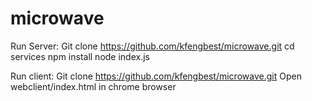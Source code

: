 # microwave

Run Server:
Git clone https://github.com/kfengbest/microwave.git
cd services
npm install
node index.js


Run client:
Git clone https://github.com/kfengbest/microwave.git
Open webclient/index.html in chrome browser